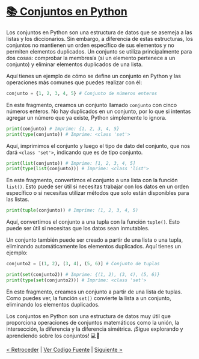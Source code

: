 # [📚 Conjuntos en Python](https://github.com/YonRasgg/Curso-de-Python-Desde-Cero/blob/main/7.%20Estructuras%20de%20Datos/4.Conjuntos.py)

Los conjuntos en Python son una estructura de datos que se asemeja a las listas y los diccionarios. Sin embargo, a diferencia de estas estructuras, los conjuntos no mantienen un orden específico de sus elementos y no permiten elementos duplicados. Un conjunto se utiliza principalmente para dos cosas: comprobar la membresía (si un elemento pertenece a un conjunto) y eliminar elementos duplicados de una lista.

Aquí tienes un ejemplo de cómo se define un conjunto en Python y las operaciones más comunes que puedes realizar con él:

```python
conjunto = {1, 2, 3, 4, 5} # Conjunto de números enteros
```

En este fragmento, creamos un conjunto llamado `conjunto` con cinco números enteros. No hay duplicados en un conjunto, por lo que si intentas agregar un número que ya existe, Python simplemente lo ignora.

```python
print(conjunto) # Imprime: {1, 2, 3, 4, 5}
print(type(conjunto)) # Imprime: <class 'set'>
```

Aquí, imprimimos el conjunto y luego el tipo de dato del conjunto, que nos dará `<class 'set'>`, indicando que es de tipo conjunto.

```python
print(list(conjunto)) # Imprime: [1, 2, 3, 4, 5]
print(type(list(conjunto))) # Imprime: <class 'list'>
```

En este fragmento, convertimos el conjunto a una lista con la función `list()`. Esto puede ser útil si necesitas trabajar con los datos en un orden específico o si necesitas utilizar métodos que solo están disponibles para las listas.

```python
print(tuple(conjunto)) # Imprime: (1, 2, 3, 4, 5)
```

Aquí, convertimos el conjunto a una tupla con la función `tuple()`. Esto puede ser útil si necesitas que los datos sean inmutables.

Un conjunto también puede ser creado a partir de una lista o una tupla, eliminando automáticamente los elementos duplicados. Aquí tienes un ejemplo:

```python
conjunto2 = [(1, 2), (3, 4), (5, 6)] # Conjunto de tuplas

print(set(conjunto2)) # Imprime: {(1, 2), (3, 4), (5, 6)}
print(type(set(conjunto2))) # Imprime: <class 'set'>  
```

En este fragmento, creamos un conjunto a partir de una lista de tuplas. Como puedes ver, la función `set()` convierte la lista a un conjunto, eliminando los elementos duplicados.

Los conjuntos en Python son una estructura de datos muy útil que proporciona operaciones de conjuntos matemáticos como la unión, la intersección, la diferencia y la diferencia simétrica. ¡Sigue explorando y aprendiendo sobre los conjuntos! 💻🐍

[< Retroceder](https://github.com/YonRasgg/Curso-de-Python-Desde-Cero/blob/main/7.%20Estructuras%20de%20Datos/3.Diccionarios.md) | [Ver Codigo Fuente](https://github.com/YonRasgg/Curso-de-Python-Desde-Cero/blob/main/7.%20Estructuras%20de%20Datos/4.Conjuntos.py) | [Siguiente >](https://github.com/YonRasgg/Curso-de-Python-Desde-Cero/blob/main/7.%20Estructuras%20de%20Datos/Ejercicios.md)